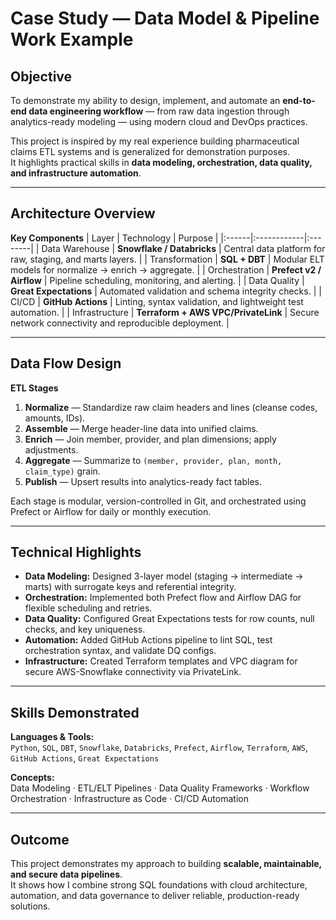 # Case Study — Data Model & Pipeline Work Example

## Objective
To demonstrate my ability to design, implement, and automate an **end-to-end data engineering workflow** — from raw data ingestion through analytics-ready modeling — using modern cloud and DevOps practices.

This project is inspired by my real experience building pharmaceutical claims ETL systems and is generalized for demonstration purposes.  
It highlights practical skills in **data modeling, orchestration, data quality, and infrastructure automation**.

---

## Architecture Overview

**Key Components**
| Layer | Technology | Purpose |
|:------|:------------|:--------|
| Data Warehouse | **Snowflake / Databricks** | Central data platform for raw, staging, and marts layers. |
| Transformation | **SQL + DBT** | Modular ELT models for normalize → enrich → aggregate. |
| Orchestration | **Prefect v2 / Airflow** | Pipeline scheduling, monitoring, and alerting. |
| Data Quality | **Great Expectations** | Automated validation and schema integrity checks. |
| CI/CD | **GitHub Actions** | Linting, syntax validation, and lightweight test automation. |
| Infrastructure | **Terraform + AWS VPC/PrivateLink** | Secure network connectivity and reproducible deployment. |

---

## Data Flow Design

**ETL Stages**
1. **Normalize** — Standardize raw claim headers and lines (cleanse codes, amounts, IDs).  
2. **Assemble** — Merge header-line data into unified claims.  
3. **Enrich** — Join member, provider, and plan dimensions; apply adjustments.  
4. **Aggregate** — Summarize to `(member, provider, plan, month, claim_type)` grain.  
5. **Publish** — Upsert results into analytics-ready fact tables.

Each stage is modular, version-controlled in Git, and orchestrated using Prefect or Airflow for daily or monthly execution.

---

## Technical Highlights

- **Data Modeling:** Designed 3-layer model (staging → intermediate → marts) with surrogate keys and referential integrity.  
- **Orchestration:** Implemented both Prefect flow and Airflow DAG for flexible scheduling and retries.  
- **Data Quality:** Configured Great Expectations tests for row counts, null checks, and key uniqueness.  
- **Automation:** Added GitHub Actions pipeline to lint SQL, test orchestration syntax, and validate DQ configs.  
- **Infrastructure:** Created Terraform templates and VPC diagram for secure AWS-Snowflake connectivity via PrivateLink.  

---

## Skills Demonstrated
**Languages & Tools:**  
`Python`, `SQL`, `DBT`, `Snowflake`, `Databricks`, `Prefect`, `Airflow`, `Terraform`, `AWS`, `GitHub Actions`, `Great Expectations`

**Concepts:**  
Data Modeling · ETL/ELT Pipelines · Data Quality Frameworks · Workflow Orchestration · Infrastructure as Code · CI/CD Automation

---

## Outcome
This project demonstrates my approach to building **scalable, maintainable, and secure data pipelines**.  
It shows how I combine strong SQL foundations with cloud architecture, automation, and data governance to deliver reliable, production-ready solutions.